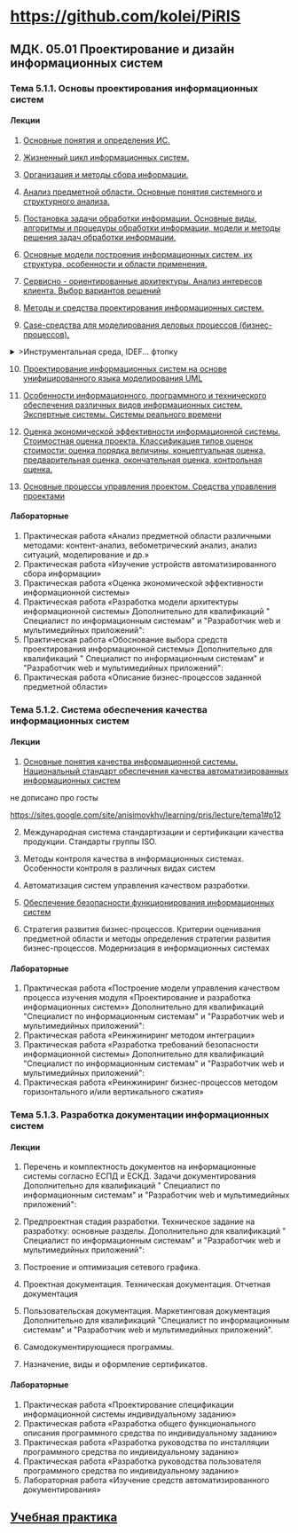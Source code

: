 # https://github.com/kolei/PiRIS

## МДК. 05.01 Проектирование и дизайн информационных систем

[56+92=148, 34+72=106]: Общая_нагрузка_(Лекции,_лабы)

### Тема 5.1.1. Основы проектирования информационных систем

[1]: https://sites.google.com/site/anisimovkhv/learning/pris/lecture

#### Лекции
1. [Основные понятия и определения ИС.](articles/5_1_1_1_intro.md)

[2+0]: _

2. [Жизненный цикл информационных систем.](articles/5_1_1_2_lifecycle.md)

[2+0 => 4+0]: _

3. [Организация и методы сбора информации.](articles/5_1_1_3_get_info.md)


[2+0 => 6+0]: _

4. [Анализ предметной области. Основные понятия системного и структурного анализа.](articles/5_1_1_4_analiz.md)

[4+0 => 10+0]: _

5. [Постановка задачи обработки информации. Основные виды, алгоритмы и процедуры обработки информации, модели и методы решения задач обработки информации.](articles/5_1_1_5_obr_inf.md)

[2+0 => 12+0]: _

6. [Основные модели построения информационных систем, их структура, особенности и области применения.](articles/5_1_1_6_models.md)

[4+0 => 16+0]: _

7. [Сервисно - ориентированные архитектуры. Анализ интересов клиента. Выбор вариантов решений](articles/5_1_1_7_soa.md)

[4+0 => 20+0]: _

8. [Методы и средства проектирования информационных систем.](articles/5_1_1_8_methods.md)

[2+0 => 22+0]: _

9. [Case-средства для моделирования деловых процессов (бизнес-процессов).](articles/5_1_1_9_case.md)

[4+0 => 26+0]: _

<details>

<summary>>Инструментальная среда, IDEF... фтопку</summary>

Инструментальная среда – структура, интерфейс, элементы управления.

Принципы построения модели IDEF0: контекстная диаграмма, субъект моделирования, цель и точка зрения. 

Диаграммы IDEF0: диаграммы декомпозиции, диаграммы дерева узлов, диаграммы только для экспозиции (FEO). 

Работы (Activity). Стрелки (Arrow). Туннелирование стрелок. Нумерация работ и диаграмм. Каркас диаграммы.

Слияние и расщепление моделей.

</details>

10. [Проектирование информационных систем на основе унифицированного языка моделирования UML](articles/5_1_1_10_uml.md)

[2+0 => 28+0]: _


11. [Особенности информационного, программного и технического обеспечения различных видов информационных систем. Экспертные системы. Системы реального времени](articles/5_1_1_11.md)

[22+0]: _

12. [Оценка экономической эффективности информационной системы. Стоимостная оценка проекта. Классификация типов оценок стоимости: оценка порядка величины, концептуальная оценка, предварительная оценка, окончательная оценка, контрольная оценка.](articles/5_1_1_12.md)

[24+0]: _

13. [Основные процессы управления проектом. Средства управления проектами](articles/5_1_1_13.md)

[26+0]: _

#### Лабораторные

1. Практическая работа «Анализ предметной области различными методами: контент-анализ, вебометрический анализ, анализ ситуаций, моделирование и др.»
2. Практическая работа «Изучение устройств автоматизированного сбора информации»
3. Практическая работа «Оценка экономической эффективности информационной системы»
4. Практическая работа «Разработка модели архитектуры информационной системы»
Дополнительно для квалификаций " Специалист по информационным системам" и "Разработчик web и мультимедийных приложений":
5. Практическая работа «Обоснование выбора средств проектирования информационной системы»
Дополнительно для квалификаций " Специалист по информационным системам" и "Разработчик web и мультимедийных приложений": 
6. Практическая работа «Описание бизнес-процессов заданной предметной области»

### Тема 5.1.2. Система обеспечения качества информационных систем

#### Лекции

1. [Основные понятия качества информационной системы. Национальный стандарт обеспечения качества автоматизированных информационных систем](articles/5_1_2_1.md)

не дописано про госты

https://sites.google.com/site/anisimovkhv/learning/pris/lecture/tema1#p12

[28+0]: _

2. Международная система стандартизации и сертификации качества продукции. Стандарты группы ISO.

[30+0]: _

3. Методы контроля качества в информационных системах. Особенности контроля в различных видах систем

[32+0]: _

4. Автоматизация систем управления качеством разработки.

[34+0]: _

5. [Обеспечение безопасности функционирования информационных систем](articles/5_1_2_5.md)

[36+0]: _

6. Стратегия развития бизнес-процессов. Критерии оценивания предметной области и методы определения стратегии развития бизнес-процессов. Модернизация в информационных системах

[38+0]: _

#### Лабораторные
1. Практическая работа «Построение модели управления качеством процесса изучения модуля «Проектирование и разработка информационных систем»»
Дополнительно для квалификаций "Специалист по информационным системам" и "Разработчик web и мультимедийных приложений": 
2. Практическая работа «Реинжиниринг методом интеграции»
3. Практическая работа «Разработка требований безопасности информационной системы»
Дополнительно для квалификаций "Специалист по информационным системам" и "Разработчик web и мультимедийных приложений": 
4. Практическая работа «Реинжиниринг бизнес-процессов методом горизонтального и/или вертикального сжатия»


### Тема 5.1.3. Разработка документации информационных систем

#### Лекции

1. Перечень и комплектность документов на информационные системы согласно ЕСПД и ЕСКД. Задачи документирования
Дополнительно для квалификаций " Специалист по информационным системам" и "Разработчик web и мультимедийных приложений":

[40+0]: _

2. Предпроектная стадия разработки. Техническое задание на разработку: основные разделы. 
Дополнительно для квалификаций " Специалист по информационным системам" и "Разработчик web и мультимедийных приложений":

[42+0]: _

3. Построение и оптимизация сетевого графика.

[44+0]: _

4. Проектная документация. Техническая документация. Отчетная документация

[46+0]: _

5. Пользовательская документация. Маркетинговая документация
Дополнительно для квалификаций "Специалист по информационным системам" и "Разработчик web и мультимедийных приложений". 

[48+0]: _

6. Самодокументирующиеся программы. 

[50+0]: _

7. Назначение, виды и оформление сертификатов.

[52+0]: _

#### Лабораторные
1. Практическая работа «Проектирование спецификации информационной системы индивидуальному заданию» 
2. Практическая работа «Разработка общего функционального описания программного средства по индивидуальному заданию»
3. Практическая работа «Разработка руководства по инсталляции программного средства по индивидуальному заданию»
4. Практическая работа «Разработка руководства пользователя программного средства по индивидуальному заданию»
5. Лабораторная работа «Изучение средств автоматизированного документирования»

## [Учебная практика](/articles/praktika_I.md)